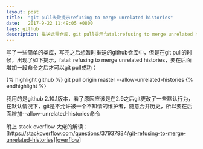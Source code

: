 ```yaml
---
layout: post
title:  "git pull失败提示refusing to merge unrelated histories"
date:   2017-9-22 11:49:05 +0800
tags: github
description: 推送远程仓库，git pull提示fatal:refusing to merge unrelated histories
---
```


写了一些简单的类库，写完之后想暂时推送的github仓库中，但是在git pull的时候，出现了如下提示，fatal: refusing to merge unrelated histories，要在后面增加一段命令之后才可以git pull成功：

{% highlight github %}
git pull origin master --allow-unrelated-histories
{% endhighlight %}

我用的是github 2.10.1版本，看了原因应该是在2.9之后git更改了一些默认行为，在默认情况下，git是不允许被一个不知情的维护者，随意合并历史，所以要在后面增加--allow-unrelated-histories命令


附上 stack overflow 大佬的解读：[https://stackoverflow.com/questions/37937984/git-refusing-to-merge-unrelated-histories][overflow]


[overflow]:https://stackoverflow.com/questions/37937984/git-refusing-to-merge-unrelated-histories